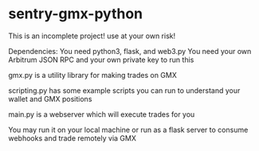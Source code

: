 # sentry-gmx-python
This is an incomplete project! use at your own risk!

Dependencies:
You need python3, flask, and web3.py
You need your own Arbitrum JSON RPC and your own private key to run this




gmx.py is a utility library for making trades on GMX

scripting.py has some example scripts you can run to understand your wallet and GMX positions

main.py is a webserver which will execute trades for you

You may run it on your local machine or run as a flask server to consume webhooks and trade remotely via GMX
